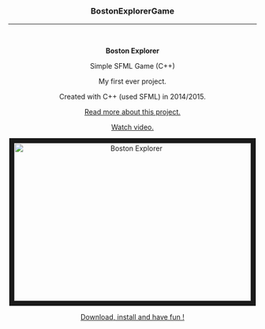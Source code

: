 <h3 style="text-align: center;"><strong>BostonExplorerGame</strong></h3>
<hr />
<p>&nbsp;</p>
<p align="center"><strong>Boston Explorer</strong></p>
<p align="center">Simple SFML Game (C++)</p>
<p align="center">My first ever project.</p>
<p align="center">Created with C++ (used SFML) in 2014/2015.</p>
<p align="center"><a href="https://b00stiandroid.wordpress.com/2017/02/15/my-first-project/">Read more about this project.</a></p>
<p align="center"><a href="https://www.youtube.com/watch?v=iebCf9exflY">Watch video.</a></p>
<p align="center"><a href="http://www.youtube.com/watch?feature=player_embedded&amp;v=iebCf9exflY
" target="_blank"><img src="http://img.youtube.com/vi/iebCf9exflY/0.jpg" alt="Boston Explorer" width="480" height="320" border="10" /></a></p>
<p align="center"><a href="https://github.com/b00sti/BostonExplorerGame/blob/15dfff7cbefbd0f7afb06a6cb136719c44f59fe0/BostonExplorer.exe">Download, install and have fun !</a></p>